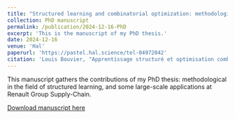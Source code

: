 ```yaml
---
title: "Structured learning and combinatorial optimization: methodological contributions and inventory routing at Renault"
collection: PhD manuscript
permalink: /publication/2024-12-16-PhD
excerpt: 'This is the manuscript of my PhD thesis.'
date: 2024-12-16
venue: 'Hal'
paperurl: 'https://pastel.hal.science/tel-04972042'
citation: 'Louis Bouvier, "Apprentissage structuré et optimisation combinatoire : contributions méthodologiques et routage d inventaire chez Renault". Mathématiques générales [math.GM]. École des Ponts ParisTech, 2024.'
---
```


This manuscript gathers the contributions of my PhD thesis: methodological in the field of structured learning, and some large-scale applications at Renault Group Supply-Chain.


[Download manuscript here](https://pastel.hal.science/tel-04972042v1/document)
